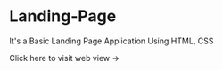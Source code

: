# Landing-Page
It's a Basic Landing Page Application Using HTML, CSS

Click here to visit web view ->
